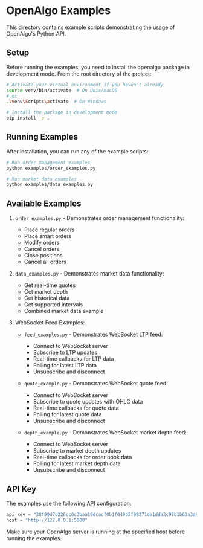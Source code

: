 # OpenAlgo Examples

This directory contains example scripts demonstrating the usage of OpenAlgo's Python API.

## Setup

Before running the examples, you need to install the openalgo package in development mode. From the root directory of the project:

```bash
# Activate your virtual environment if you haven't already
source venv/bin/activate  # On Unix/macOS
# or
.\venv\Scripts\activate  # On Windows

# Install the package in development mode
pip install -e .
```

## Running Examples

After installation, you can run any of the example scripts:

```bash
# Run order management examples
python examples/order_examples.py

# Run market data examples
python examples/data_examples.py
```

## Available Examples

1. `order_examples.py` - Demonstrates order management functionality:
   - Place regular orders
   - Place smart orders
   - Modify orders
   - Cancel orders
   - Close positions
   - Cancel all orders

2. `data_examples.py` - Demonstrates market data functionality:
   - Get real-time quotes
   - Get market depth
   - Get historical data
   - Get supported intervals
   - Combined market data example

3. WebSocket Feed Examples:
   - `feed_examples.py` - Demonstrates WebSocket LTP feed:
     - Connect to WebSocket server
     - Subscribe to LTP updates
     - Real-time callbacks for LTP data
     - Polling for latest LTP data
     - Unsubscribe and disconnect

   - `quote_example.py` - Demonstrates WebSocket quote feed:
     - Connect to WebSocket server
     - Subscribe to quote updates with OHLC data
     - Real-time callbacks for quote data
     - Polling for latest quote data
     - Unsubscribe and disconnect

   - `depth_example.py` - Demonstrates WebSocket market depth feed:
     - Connect to WebSocket server
     - Subscribe to market depth updates
     - Real-time callbacks for order book data
     - Polling for latest market depth data
     - Unsubscribe and disconnect

## API Key

The examples use the following API configuration:
```python
api_key = "38f99d7d226cc0c3baa19dcacf0b1f049d2f68371da1dda2c97b1b63a3a9ca2e"
host = "http://127.0.0.1:5000"
```

Make sure your OpenAlgo server is running at the specified host before running the examples.
